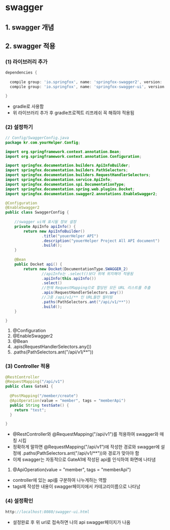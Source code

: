 # swagger
## 1. swagger 개념

## 2. swagger 적용
### (1) 라이브러리 추가
```gradle
dependencies {
  
  compile group: 'io.springfox', name: 'springfox-swagger2', version: '2.5.0'
  compile group: 'io.springfox', name: 'springfox-swagger-ui', version: '2.5.0'

}
```
* gradle로 사용함
* 위 라이브러리 추가 후 gradle프로젝트 리프레쉬 꼭 해줘야 적용됨

### (2) 설정하기
```java
// Config/SwaggerConfig.java
package kr.com.yourHelper.Config;

import org.springframework.context.annotation.Bean;
import org.springframework.context.annotation.Configuration;

import springfox.documentation.builders.ApiInfoBuilder;
import springfox.documentation.builders.PathSelectors;
import springfox.documentation.builders.RequestHandlerSelectors;
import springfox.documentation.service.ApiInfo;
import springfox.documentation.spi.DocumentationType;
import springfox.documentation.spring.web.plugins.Docket;
import springfox.documentation.swagger2.annotations.EnableSwagger2;

@Configuration
@EnableSwagger2
public class SwaggerConfig {
    
	//swagger ui에 표시될 정보 설정
	private ApiInfo apiInfo() {
        return new ApiInfoBuilder()
                .title("youerHelper API")
                .description("youerHelper Project All API document")
                .build();
    }
	
    @Bean
    public Docket api() {
        return new Docket(DocumentationType.SWAGGER_2)
        		//apiInfo는 .select()보다 위에 위치해야 적용됨
        		.apiInfo(this.apiInfo())
                .select()
                //현재 RequestMapping으로 할당된 모든 URL 리스트를 추출
                .apis(RequestHandlerSelectors.any())
                //그중 /api/v1/** 인 URL들만 필터링
                .paths(PathSelectors.ant("/api/v1/**"))
                .build();
    }
    
}

```
1. @Configuration
1. @EnableSwagger2
1. @Bean
1. .apis(RequestHandlerSelectors.any())
1. .paths(PathSelectors.ant("/api/v1/**"))

### (3) Controller 적용
```java
@RestController
@RequestMapping("/api/v1")
public class GateA1 {
  
  @PostMapping("/member/create")
  @ApiOperation(value = "member", tags = "memberApi")
  public String testGate() {
    return "test";
  }

}
```
* @RestController와 @RequestMapping("/api/v1")를 적용하여 swagger와 매칭 시킴
* 정확하게 말하면 @RequestMapping("/api/v1")에 작성한 경로와 swagger에 설정에 .paths(PathSelectors.ant("/api/v1/**"))와 경로가 맞아야 함
* 이제 swagger는 자동적으로 GateA1에 작성된 api를 인식하여 화면에 나타냄

1. @ApiOperation(value = "member", tags = "memberApi")
* controller에 있는 api를 구분하여 나누게하는 역할
* tags에 작성한 내용이 swagger페이지에서 카테고리이름으로 나타남

### (4) 설정확인
```java
http://localhost:8080/swagger-ui.html
```
* 설정완료 후 위 url로 접속하면 나의 api swagger페이지가 나옴

